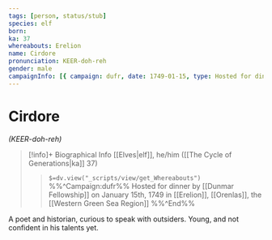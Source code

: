 ```yaml
---
tags: [person, status/stub]
species: elf
born:
ka: 37
whereabouts: Erelion
name: Cirdore
pronunciation: KEER-doh-reh
gender: male
campaignInfo: [{ campaign: dufr, date: 1749-01-15, type: Hosted for dinner }]
---
```

# Cirdore
*(KEER-doh-reh)*
>[!info]+ Biographical Info
> [[Elves|elf]], he/him ([[The Cycle of Generations|ka]] 37)
>> `$=dv.view("_scripts/view/get_Whereabouts")`
>> %%^Campaign:dufr%% Hosted for dinner by [[Dunmar Fellowship]] on January 15th, 1749 in [[Erelion]], [[Orenlas]], the [[Western Green Sea Region]] %%^End%%

A poet and historian, curious to speak with outsiders. Young, and not confident in his talents yet.
